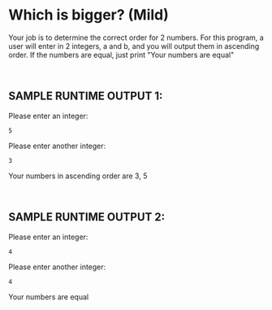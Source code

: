 # Which is bigger? (Mild)  

Your job is to determine the correct order for 2 numbers. For this program, a user will enter in 2 integers, a and b, and you will output them in ascending order. If the numbers are equal, just print "Your numbers are equal"

<br />

## SAMPLE RUNTIME OUTPUT 1:

Please enter an integer:

```5```

Please enter another integer:

```3```

Your numbers in ascending order are 3, 5


<br />

## SAMPLE RUNTIME OUTPUT 2:

Please enter an integer:

```4```

Please enter another integer:

```4```

Your numbers are equal
  